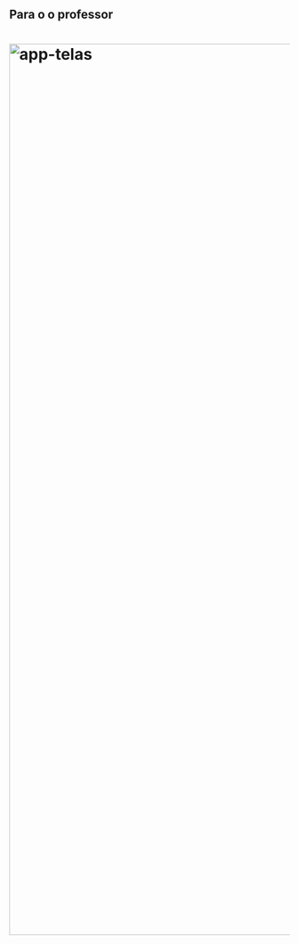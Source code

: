 <h2>Para o o professor</h2>

# <img width="720" height="1600" alt="app-telas" src="https://github.com/user-attachments/assets/2d548253-8ebd-4c35-bda4-8fee8661c73a" />

